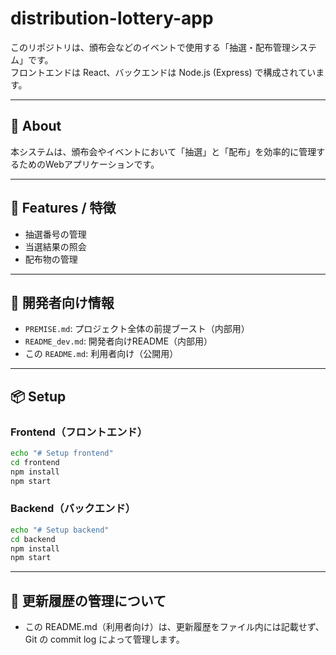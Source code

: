 # distribution-lottery-app

このリポジトリは、頒布会などのイベントで使用する「抽選・配布管理システム」です。  
フロントエンドは React、バックエンドは Node.js (Express) で構成されています。

---

## 📖 About

本システムは、頒布会やイベントにおいて「抽選」と「配布」を効率的に管理するためのWebアプリケーションです。

---

## 🚀 Features / 特徴
- 抽選番号の管理
- 当選結果の照会
- 配布物の管理

---

## 📖 開発者向け情報
- `PREMISE.md`: プロジェクト全体の前提ブースト（内部用）
- `README_dev.md`: 開発者向けREADME（内部用）
- この `README.md`: 利用者向け（公開用）

---

## 📦 Setup

### Frontend（フロントエンド）
```bash
echo "# Setup frontend"
cd frontend
npm install
npm start
```

### Backend（バックエンド）
```bash
echo "# Setup backend"
cd backend
npm install
npm start
```

---

## 🔄 更新履歴の管理について
- この README.md（利用者向け）は、更新履歴をファイル内には記載せず、Git の commit log によって管理します。
